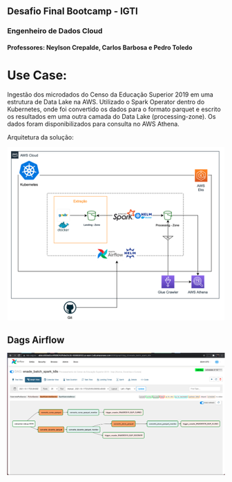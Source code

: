 ## Desafio Final Bootcamp - IGTI

### Engenheiro de Dados Cloud
#### Professores: Neylson Crepalde, Carlos Barbosa e Pedro Toledo

# Use Case:

Ingestão dos microdados do Censo da Educação Superior 2019 em uma estrutura de Data Lake na AWS. Utilizado o Spark Operator dentro do Kubernetes, onde foi convertido os dados para o formato parquet e escrito os resultados em uma outra camada do Data Lake (processing-zone). Os dados foram disponibilizados para consulta no AWS Athena.

Arquitetura da solução: 

![Kubernetes,EKS](img/k8sgitairflow.png)

## Dags Airflow

![airflow](img/dags.png)